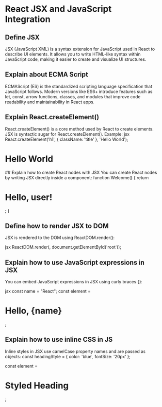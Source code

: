 # React JSX and JavaScript Integration

## Define JSX
JSX (JavaScript XML) is a syntax extension for JavaScript used in React to describe UI elements. It allows you to write HTML-like syntax within JavaScript code, making it easier to create and visualize UI structures.

## Explain about ECMA Script
ECMAScript (ES) is the standardized scripting language specification that JavaScript follows. Modern versions like ES6+ introduce features such as let, const, arrow functions, classes, and modules that improve code readability and maintainability in React apps.

## Explain React.createElement()
React.createElement() is a core method used by React to create elements. JSX is syntactic sugar for React.createElement(). 
Example:
jsx
React.createElement('h1', { className: 'title' }, 'Hello World');
<h1 className="title">Hello World</h1>
## Explain how to create React nodes with JSX
You can create React nodes by writing JSX directly inside a component:
function Welcome() {
  return <h1>Hello, user!</h1>;
}

## Define how to render JSX to DOM
JSX is rendered to the DOM using ReactDOM.render():

jsx
ReactDOM.render(<App />, document.getElementById('root'));

## Explain how to use JavaScript expressions in JSX
You can embed JavaScript expressions in JSX using curly braces {}:

jsx
const name = "React";
const element = <h1>Hello, {name}</h1>;

## Explain how to use inline CSS in JS
Inline styles in JSX use camelCase property names and are passed as objects:
const headingStyle = {
  color: 'blue',
  fontSize: '20px'
};

const element = <h1 style={headingStyle}>Styled Heading</h1>;


